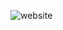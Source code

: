 ![website](https://user-images.githubusercontent.com/91183252/134320447-1d34296e-8659-4d1c-96a6-d89c0b30a6a8.PNG)
